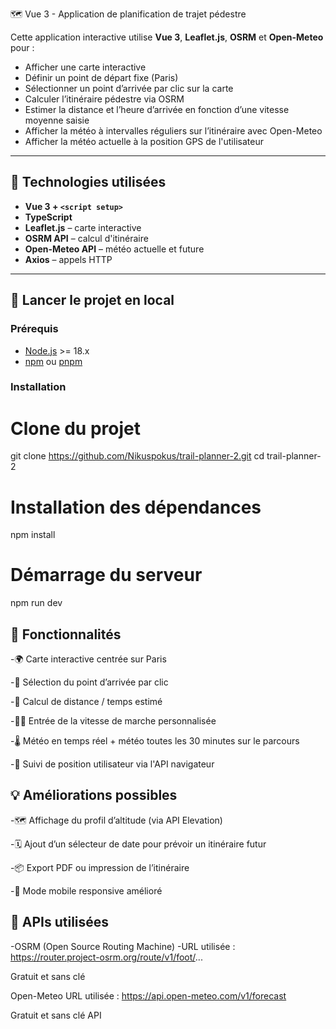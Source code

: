 🗺️ Vue 3 - Application de planification de trajet pédestre

Cette application interactive utilise **Vue 3**, **Leaflet.js**, **OSRM** et **Open-Meteo** pour :

- Afficher une carte interactive
- Définir un point de départ fixe (Paris)
- Sélectionner un point d’arrivée par clic sur la carte
- Calculer l’itinéraire pédestre via OSRM
- Estimer la distance et l’heure d’arrivée en fonction d’une vitesse moyenne saisie
- Afficher la météo à intervalles réguliers sur l’itinéraire avec Open-Meteo
- Afficher la météo actuelle à la position GPS de l'utilisateur

---

## 🧱 Technologies utilisées

- **Vue 3 + `<script setup>`**
- **TypeScript**
- **Leaflet.js** – carte interactive
- **OSRM API** – calcul d'itinéraire
- **Open-Meteo API** – météo actuelle et future
- **Axios** – appels HTTP

---

## 🚀 Lancer le projet en local

### Prérequis

- [Node.js](https://nodejs.org/) >= 18.x
- [npm](https://www.npmjs.com/) ou [pnpm](https://pnpm.io)

### Installation

# Clone du projet
git clone https://github.com/Nikuspokus/trail-planner-2.git
cd trail-planner-2

# Installation des dépendances
npm install

# Démarrage du serveur
npm run dev

## 📸 Fonctionnalités
-🌍 Carte interactive centrée sur Paris

-📍 Sélection du point d’arrivée par clic

-🧮 Calcul de distance / temps estimé

-🏃‍♂️ Entrée de la vitesse de marche personnalisée

-🌡️ Météo en temps réel + météo toutes les 30 minutes sur le parcours

-📍 Suivi de position utilisateur via l'API navigateur

## 💡 Améliorations possibles

-🗺️ Affichage du profil d’altitude (via API Elevation)

-🗓️ Ajout d’un sélecteur de date pour prévoir un itinéraire futur

-📦 Export PDF ou impression de l’itinéraire

-🧭 Mode mobile responsive amélioré

## 🔐 APIs utilisées
-OSRM (Open Source Routing Machine)
-URL utilisée : https://router.project-osrm.org/route/v1/foot/...

Gratuit et sans clé

Open-Meteo
URL utilisée : https://api.open-meteo.com/v1/forecast

Gratuit et sans clé API
